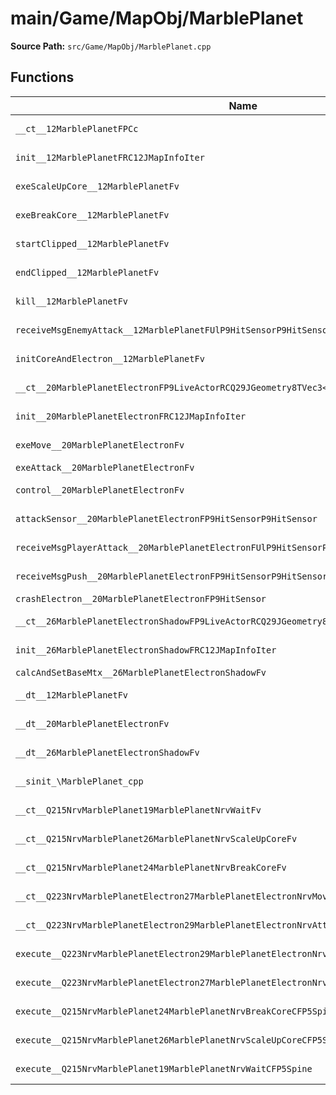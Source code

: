 # main/Game/MapObj/MarblePlanet

**Source Path:** `src/Game/MapObj/MarblePlanet.cpp`

## Functions

| Name | Address | Match % |
|------|---------|---------|
| `__ct__12MarblePlanetFPCc` | `0x801F8BDC` | :white_check_mark: (100.0%) |
| `init__12MarblePlanetFRC12JMapInfoIter` | `0x801F8C34` | :white_check_mark: (100.0%) |
| `exeScaleUpCore__12MarblePlanetFv` | `0x801F8D98` | :x: (97.6%) |
| `exeBreakCore__12MarblePlanetFv` | `0x801F8F94` | :white_check_mark: (100.0%) |
| `startClipped__12MarblePlanetFv` | `0x801F903C` | :white_check_mark: (100.0%) |
| `endClipped__12MarblePlanetFv` | `0x801F90C0` | :white_check_mark: (100.0%) |
| `kill__12MarblePlanetFv` | `0x801F9144` | :white_check_mark: (100.0%) |
| `receiveMsgEnemyAttack__12MarblePlanetFUlP9HitSensorP9HitSensor` | `0x801F918C` | :white_check_mark: (100.0%) |
| `initCoreAndElectron__12MarblePlanetFv` | `0x801F91F8` | :white_check_mark: (100.0%) |
| `__ct__20MarblePlanetElectronFP9LiveActorRCQ29JGeometry8TVec3<f>RCQ29JGeometry8TVec3<f>PCc` | `0x801F93CC` | :white_check_mark: (100.0%) |
| `init__20MarblePlanetElectronFRC12JMapInfoIter` | `0x801F9458` | :white_check_mark: (100.0%) |
| `exeMove__20MarblePlanetElectronFv` | `0x801F95C0` | :white_check_mark: (100.0%) |
| `exeAttack__20MarblePlanetElectronFv` | `0x801F9644` | :x: (0.0%) |
| `control__20MarblePlanetElectronFv` | `0x801F96BC` | :white_check_mark: (100.0%) |
| `attackSensor__20MarblePlanetElectronFP9HitSensorP9HitSensor` | `0x801F9710` | :white_check_mark: (100.0%) |
| `receiveMsgPlayerAttack__20MarblePlanetElectronFUlP9HitSensorP9HitSensor` | `0x801F9818` | :white_check_mark: (100.0%) |
| `receiveMsgPush__20MarblePlanetElectronFP9HitSensorP9HitSensor` | `0x801F988C` | :white_check_mark: (100.0%) |
| `crashElectron__20MarblePlanetElectronFP9HitSensor` | `0x801F98E8` | :x: (0.0%) |
| `__ct__26MarblePlanetElectronShadowFP9LiveActorRCQ29JGeometry8TVec3<f>PCc` | `0x801F998C` | :white_check_mark: (100.0%) |
| `init__26MarblePlanetElectronShadowFRC12JMapInfoIter` | `0x801F99E4` | :white_check_mark: (100.0%) |
| `calcAndSetBaseMtx__26MarblePlanetElectronShadowFv` | `0x801F9A44` | :x: (0.0%) |
| `__dt__12MarblePlanetFv` | `0x801F9AB0` | :x: (95.7%) |
| `__dt__20MarblePlanetElectronFv` | `0x801F9B0C` | :x: (95.7%) |
| `__dt__26MarblePlanetElectronShadowFv` | `0x801F9B68` | :x: (95.7%) |
| `__sinit_\MarblePlanet_cpp` | `0x801F9BC4` | :white_check_mark: (100.0%) |
| `__ct__Q215NrvMarblePlanet19MarblePlanetNrvWaitFv` | `0x801F9C08` | :white_check_mark: (100.0%) |
| `__ct__Q215NrvMarblePlanet26MarblePlanetNrvScaleUpCoreFv` | `0x801F9C18` | :white_check_mark: (100.0%) |
| `__ct__Q215NrvMarblePlanet24MarblePlanetNrvBreakCoreFv` | `0x801F9C28` | :white_check_mark: (100.0%) |
| `__ct__Q223NrvMarblePlanetElectron27MarblePlanetElectronNrvMoveFv` | `0x801F9C38` | :white_check_mark: (100.0%) |
| `__ct__Q223NrvMarblePlanetElectron29MarblePlanetElectronNrvAttackFv` | `0x801F9C48` | :white_check_mark: (100.0%) |
| `execute__Q223NrvMarblePlanetElectron29MarblePlanetElectronNrvAttackCFP5Spine` | `0x801F9C58` | :white_check_mark: (100.0%) |
| `execute__Q223NrvMarblePlanetElectron27MarblePlanetElectronNrvMoveCFP5Spine` | `0x801F9C60` | :white_check_mark: (100.0%) |
| `execute__Q215NrvMarblePlanet24MarblePlanetNrvBreakCoreCFP5Spine` | `0x801F9C68` | :white_check_mark: (100.0%) |
| `execute__Q215NrvMarblePlanet26MarblePlanetNrvScaleUpCoreCFP5Spine` | `0x801F9C70` | :white_check_mark: (100.0%) |
| `execute__Q215NrvMarblePlanet19MarblePlanetNrvWaitCFP5Spine` | `0x801F9C78` | :white_check_mark: (100.0%) |